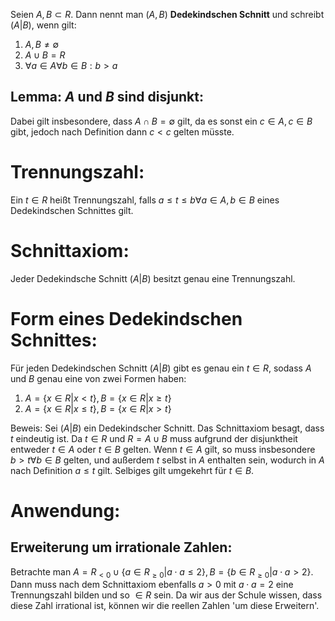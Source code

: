 Seien $A, B \subset R$. Dann nennt man $(A, B)$ **Dedekindschen Schnitt** und schreibt $(A | B)$, wenn gilt:
1. $A, B \neq \emptyset$
2. $A \cup B = R$
3. $\forall a \in A \forall b \in B: b > a$ 

## Lemma: $A$ und $B$ sind disjunkt:
Dabei gilt insbesondere, dass $A \cap B = \emptyset$ gilt, da es sonst ein $c \in A, c \in B$ gibt, jedoch nach Definition dann $c < c$ gelten müsste.
# Trennungszahl:
Ein $t \in R$ heißt Trennungszahl, falls $a \le t \le b \forall a \in A, b \in B$ eines Dedekindschen Schnittes gilt.
# Schnittaxiom:
Jeder Dedekindsche Schnitt $(A|B)$ besitzt genau eine Trennungszahl.
# Form eines Dedekindschen Schnittes:
Für jeden Dedekindschen Schnitt $(A|B)$ gibt es genau ein $t \in R$, sodass $A$ und $B$ genau eine von zwei Formen haben:
1. $A = \{x \in R | x < t\}, B = \{x \in R | x \ge t\}$
2. $A = \{x \in R|x \le t\}, B = \{x \in R| x > t \}$

Beweis:
	Sei $(A|B)$ ein Dedekindscher Schnitt. Das Schnittaxiom besagt, dass $t$ eindeutig ist. Da $t \in R$ und $R = A \cup B$ muss aufgrund der disjunktheit entweder $t \in A$ oder $t \in B$ gelten. Wenn $t \in A$ gilt, so muss insbesondere $b > t \forall b \in B$ gelten, und außerdem $t$ selbst in $A$ enthalten sein, wodurch in $A$ nach Definition $a \le t$ gilt. Selbiges gilt umgekehrt für $t \in B$. 

# Anwendung:
## Erweiterung um irrationale Zahlen:
Betrachte man $A = R_{< 0} \cup \{a \in R_{\ge 0} | a \cdot a \le 2 \}, B = \{b \in R_{\ge 0} | a \cdot a > 2\}$.
Dann muss nach dem Schnittaxiom ebenfalls $a > 0$ mit $a \cdot a = 2$ eine Trennungszahl bilden und so $\in R$ sein. Da wir aus der Schule wissen, dass diese Zahl irrational ist, können wir die reellen Zahlen 'um diese Erweitern'.